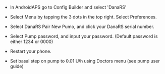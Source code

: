 *  In AndroidAPS go to Config Builder and select 'DanaRS'

*  Select Menu by tapping the 3 dots in the top right. Select Preferences.

*  Select DanaRS Pair New Pumo, and click your DanaRS serial number.

*  Select Pump password, and input your password. (Default password is either 1234 or 0000)

*  Restart your phone.

*  Set basal step on pump to 0.01 U/h using Doctors menu (see pump user guide)